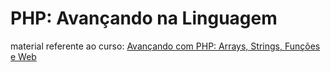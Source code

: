 # PHP: Avançando na Linguagem

material referente ao curso: <a href="https://www.alura.com.br/curso-online-php-arrays-strings-funcoes">Avançando com PHP: Arrays, Strings, Funções e Web</a>
